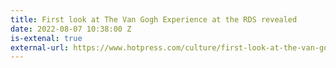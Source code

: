 ```yaml
---
title: First look at The Van Gogh Experience at the RDS revealed
date: 2022-08-07 10:38:00 Z
is-extenal: true
external-url: https://www.hotpress.com/culture/first-look-at-the-van-gogh-experience-at-the-rds-revealed-22898442
---
```


